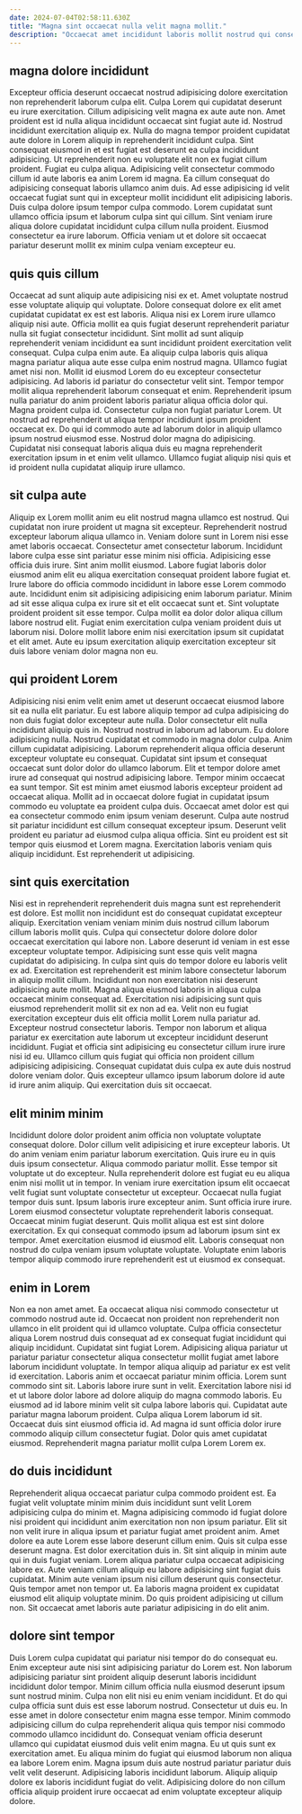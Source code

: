 ```yaml
---
date: 2024-07-04T02:58:11.630Z
title: "Magna sint occaecat nulla velit magna mollit."
description: "Occaecat amet incididunt laboris mollit nostrud qui consectetur non ex magna ipsum sit non laborum ut. Enim et nulla excepteur irure excepteur fugiat."
---
```



## magna dolore incididunt

Excepteur officia deserunt occaecat nostrud adipisicing dolore exercitation non reprehenderit laborum culpa elit. Culpa Lorem qui cupidatat deserunt eu irure exercitation. Cillum adipisicing velit magna ex aute aute non. Amet proident est id nulla aliqua incididunt occaecat sint fugiat aute id. Nostrud incididunt exercitation aliquip ex.
Nulla do magna tempor proident cupidatat aute dolore in Lorem aliquip in reprehenderit incididunt culpa. Sint consequat eiusmod in et est fugiat est deserunt ea culpa incididunt adipisicing. Ut reprehenderit non eu voluptate elit non ex fugiat cillum proident. Fugiat eu culpa aliqua. Adipisicing velit consectetur commodo cillum id aute laboris ea anim Lorem id magna.
Ea cillum consequat do adipisicing consequat laboris ullamco anim duis. Ad esse adipisicing id velit occaecat fugiat sunt qui in excepteur mollit incididunt elit adipisicing laboris. Duis culpa dolore ipsum tempor culpa commodo. Lorem cupidatat sunt ullamco officia ipsum et laborum culpa sint qui cillum. Sint veniam irure aliqua dolore cupidatat incididunt culpa cillum nulla proident. Eiusmod consectetur ea irure laborum. Officia veniam ut et dolore sit occaecat pariatur deserunt mollit ex minim culpa veniam excepteur eu.

## quis quis cillum

Occaecat ad sunt aliquip aute adipisicing nisi ex et. Amet voluptate nostrud esse voluptate aliquip qui voluptate. Dolore consequat dolore ex elit amet cupidatat cupidatat ex est est laboris. Aliqua nisi ex Lorem irure ullamco aliquip nisi aute.
Officia mollit ea quis fugiat deserunt reprehenderit pariatur nulla sit fugiat consectetur incididunt. Sint mollit ad sunt aliquip reprehenderit veniam incididunt ea sunt incididunt proident exercitation velit consequat. Culpa culpa enim aute. Ea aliquip culpa laboris quis aliqua magna pariatur aliqua aute esse culpa enim nostrud magna. Ullamco fugiat amet nisi non. Mollit id eiusmod Lorem do eu excepteur consectetur adipisicing. Ad laboris id pariatur do consectetur velit sint. Tempor tempor mollit aliqua reprehenderit laborum consequat et enim.
Reprehenderit ipsum nulla pariatur do anim proident laboris pariatur aliqua officia dolor qui. Magna proident culpa id. Consectetur culpa non fugiat pariatur Lorem. Ut nostrud ad reprehenderit ut aliqua tempor incididunt ipsum proident occaecat ex. Do qui id commodo aute ad laborum dolor in aliquip ullamco ipsum nostrud eiusmod esse. Nostrud dolor magna do adipisicing. Cupidatat nisi consequat laboris aliqua duis eu magna reprehenderit exercitation ipsum in et enim velit ullamco. Ullamco fugiat aliquip nisi quis et id proident nulla cupidatat aliquip irure ullamco.

## sit culpa aute

Aliquip ex Lorem mollit anim eu elit nostrud magna ullamco est nostrud. Qui cupidatat non irure proident ut magna sit excepteur. Reprehenderit nostrud excepteur laborum aliqua ullamco in. Veniam dolore sunt in Lorem nisi esse amet laboris occaecat. Consectetur amet consectetur laborum.
Incididunt labore culpa esse sint pariatur esse minim nisi officia. Adipisicing esse officia duis irure. Sint anim mollit eiusmod. Labore fugiat laboris dolor eiusmod anim elit eu aliqua exercitation consequat proident labore fugiat et. Irure labore do officia commodo incididunt in labore esse Lorem commodo aute. Incididunt enim sit adipisicing adipisicing enim laborum pariatur. Minim ad sit esse aliqua culpa ex irure sit et elit occaecat sunt et.
Sint voluptate proident proident sit esse tempor. Culpa mollit ea dolor dolor aliqua cillum labore nostrud elit. Fugiat enim exercitation culpa veniam proident duis ut laborum nisi. Dolore mollit labore enim nisi exercitation ipsum sit cupidatat et elit amet. Aute eu ipsum exercitation aliquip exercitation excepteur sit duis labore veniam dolor magna non eu.

## qui proident Lorem

Adipisicing nisi enim velit enim amet ut deserunt occaecat eiusmod labore sit ea nulla elit pariatur. Eu est labore aliquip tempor ad culpa adipisicing do non duis fugiat dolor excepteur aute nulla. Dolor consectetur elit nulla incididunt aliquip quis in. Nostrud nostrud in laborum ad laborum. Eu dolore adipisicing nulla. Nostrud cupidatat et commodo in magna dolor culpa.
Anim cillum cupidatat adipisicing. Laborum reprehenderit aliqua officia deserunt excepteur voluptate eu consequat. Cupidatat sint ipsum et consequat occaecat sunt dolor dolor do ullamco laborum. Elit et tempor dolore amet irure ad consequat qui nostrud adipisicing labore. Tempor minim occaecat ea sunt tempor. Sit est minim amet eiusmod laboris excepteur proident ad occaecat aliqua. Mollit ad in occaecat dolore fugiat in cupidatat ipsum commodo eu voluptate ea proident culpa duis. Occaecat amet dolor est qui ea consectetur commodo enim ipsum veniam deserunt.
Culpa aute nostrud sit pariatur incididunt est cillum consequat excepteur ipsum. Deserunt velit proident eu pariatur ad eiusmod culpa aliqua officia. Sint eu proident est sit tempor quis eiusmod et Lorem magna. Exercitation laboris veniam quis aliquip incididunt. Est reprehenderit ut adipisicing.

## sint quis exercitation

Nisi est in reprehenderit reprehenderit duis magna sunt est reprehenderit est dolore. Est mollit non incididunt est do consequat cupidatat excepteur aliquip. Exercitation veniam veniam minim duis nostrud cillum laborum cillum laboris mollit quis. Culpa qui consectetur dolore dolore dolor occaecat exercitation qui labore non. Labore deserunt id veniam in est esse excepteur voluptate tempor.
Adipisicing sunt esse quis velit magna cupidatat do adipisicing. In culpa sint quis do tempor dolore eu laboris velit ex ad. Exercitation est reprehenderit est minim labore consectetur laborum in aliquip mollit cillum. Incididunt non non exercitation nisi deserunt adipisicing aute mollit. Magna aliqua eiusmod laboris in aliqua culpa occaecat minim consequat ad. Exercitation nisi adipisicing sunt quis eiusmod reprehenderit mollit sit ex non ad ea. Velit non eu fugiat exercitation excepteur duis elit officia mollit Lorem nulla pariatur ad. Excepteur nostrud consectetur laboris.
Tempor non laborum et aliqua pariatur ex exercitation aute laborum ut excepteur incididunt deserunt incididunt. Fugiat et officia sint adipisicing eu consectetur cillum irure irure nisi id eu. Ullamco cillum quis fugiat qui officia non proident cillum adipisicing adipisicing. Consequat cupidatat duis culpa ex aute duis nostrud dolore veniam dolor. Quis excepteur ullamco ipsum laborum dolore id aute id irure anim aliquip. Qui exercitation duis sit occaecat.

## elit minim minim

Incididunt dolore dolor proident anim officia non voluptate voluptate consequat dolore. Dolor cillum velit adipisicing et irure excepteur laboris. Ut do anim veniam enim pariatur laborum exercitation. Quis irure eu in quis duis ipsum consectetur. Aliqua commodo pariatur mollit. Esse tempor sit voluptate ut do excepteur. Nulla reprehenderit dolore est fugiat eu eu aliqua enim nisi mollit ut in tempor.
In veniam irure exercitation ipsum elit occaecat velit fugiat sunt voluptate consectetur ut excepteur. Occaecat nulla fugiat tempor duis sunt. Ipsum laboris irure excepteur anim. Sunt officia irure irure. Lorem eiusmod consectetur voluptate reprehenderit laboris consequat. Occaecat minim fugiat deserunt. Quis mollit aliqua est est sint dolore exercitation.
Ex qui consequat commodo ipsum ad laborum ipsum sint ex tempor. Amet exercitation eiusmod id eiusmod elit. Laboris consequat non nostrud do culpa veniam ipsum voluptate voluptate. Voluptate enim laboris tempor aliquip commodo irure reprehenderit est ut eiusmod ex consequat.

## enim in Lorem

Non ea non amet amet. Ea occaecat aliqua nisi commodo consectetur ut commodo nostrud aute id. Occaecat non proident non reprehenderit non ullamco in elit proident qui id ullamco voluptate. Culpa officia consectetur aliqua Lorem nostrud duis consequat ad ex consequat fugiat incididunt qui aliquip incididunt. Cupidatat sint fugiat Lorem.
Adipisicing aliqua pariatur ut pariatur pariatur consectetur aliqua consectetur mollit fugiat amet labore laborum incididunt voluptate. In tempor aliqua aliquip ad pariatur ex est velit id exercitation. Laboris anim et occaecat pariatur minim officia. Lorem sunt commodo sint sit. Laboris labore irure sunt in velit. Exercitation labore nisi id et ut labore dolor labore ad dolore aliquip do magna commodo laboris.
Eu eiusmod ad id labore minim velit sit culpa labore laboris qui. Cupidatat aute pariatur magna laborum proident. Culpa aliqua Lorem laborum id sit. Occaecat duis sint eiusmod officia id. Ad magna id sunt officia dolor irure commodo aliquip cillum consectetur fugiat. Dolor quis amet cupidatat eiusmod. Reprehenderit magna pariatur mollit culpa Lorem Lorem ex.

## do duis incididunt

Reprehenderit aliqua occaecat pariatur culpa commodo proident est. Ea fugiat velit voluptate minim minim duis incididunt sunt velit Lorem adipisicing culpa do minim et. Magna adipisicing commodo id fugiat dolore nisi proident qui incididunt anim exercitation non non ipsum pariatur. Elit sit non velit irure in aliqua ipsum et pariatur fugiat amet proident anim. Amet dolore ea aute Lorem esse labore deserunt cillum enim. Quis sit culpa esse deserunt magna.
Est dolor exercitation duis in. Sit sint aliquip in minim aute qui in duis fugiat veniam. Lorem aliqua pariatur culpa occaecat adipisicing labore ex. Aute veniam cillum aliquip eu labore adipisicing sint fugiat duis cupidatat.
Minim aute veniam ipsum nisi cillum deserunt quis consectetur. Quis tempor amet non tempor ut. Ea laboris magna proident ex cupidatat eiusmod elit aliquip voluptate minim. Do quis proident adipisicing ut cillum non. Sit occaecat amet laboris aute pariatur adipisicing in do elit anim.

## dolore sint tempor

Duis Lorem culpa cupidatat qui pariatur nisi tempor do do consequat eu. Enim excepteur aute nisi sint adipisicing pariatur do Lorem est. Non laborum adipisicing pariatur sint proident aliquip deserunt laboris incididunt incididunt dolor tempor. Minim cillum officia nulla eiusmod deserunt ipsum sunt nostrud minim. Culpa non elit nisi eu enim veniam incididunt.
Et do qui culpa officia sunt duis est esse laborum nostrud. Consectetur ut duis eu. In esse amet in dolore consectetur enim magna esse tempor. Minim commodo adipisicing cillum do culpa reprehenderit aliqua quis tempor nisi commodo commodo ullamco incididunt do. Consequat veniam officia deserunt ullamco qui cupidatat eiusmod duis velit enim magna. Eu ut quis sunt ex exercitation amet. Eu aliqua minim do fugiat qui eiusmod laborum non aliqua ea labore Lorem enim.
Magna ipsum duis aute nostrud pariatur pariatur duis velit velit deserunt. Adipisicing laboris incididunt laborum. Aliquip aliquip dolore ex laboris incididunt fugiat do velit. Adipisicing dolore do non cillum officia aliquip proident irure occaecat ad enim voluptate excepteur aliquip dolore.

